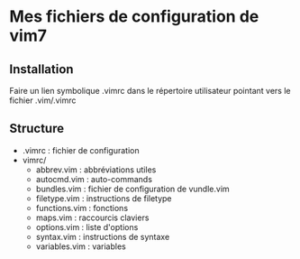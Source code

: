 Mes fichiers de configuration de vim7
==================================


Installation
------------

Faire un lien symbolique .vimrc dans le répertoire utilisateur
pointant vers le fichier .vim/.vimrc

Structure
---------

* .vimrc : fichier de configuration
* vimrc/
	* abbrev.vim    : abbréviations utiles
	* autocmd.vim   : auto-commands
	* bundles.vim   : fichier de configuration de vundle.vim
	* filetype.vim  : instructions de filetype
	* functions.vim : fonctions
	* maps.vim      : raccourcis claviers
	* options.vim   : liste d'options
	* syntax.vim    : instructions de syntaxe
	* variables.vim : variables
